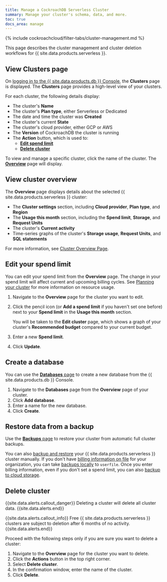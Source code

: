 ```yaml
---
title: Manage a CockroachDB Serverless Cluster
summary: Manage your cluster's schema, data, and more.
toc: true
docs_area: manage
---
```


{% include cockroachcloud/filter-tabs/cluster-management.md %}

This page describes the cluster management and cluster deletion workflows for {{ site.data.products.serverless }}.

## View Clusters page

On [logging in to the {{ site.data.products.db }} Console](https://cockroachlabs.cloud/), the **Clusters** page is displayed. The **Clusters** page provides a high-level view of your clusters.

For each cluster, the following details display:

- The cluster's **Name**
- The cluster's **Plan type**, either Serverless or Dedicated
- The date and time the cluster was **Created**
- The cluster's current **State**
- The cluster's cloud provider, either GCP or AWS
- The **Version** of CockroachDB the cluster is running
- The **Action** button, which is used to:
    - [**Edit spend limit**](#edit-your-spend-limit)
    - [**Delete cluster**](#delete-cluster)

To view and manage a specific cluster, click the name of the cluster. The [**Overview**](#view-cluster-overview) page will display.

## View cluster overview

The **Overview** page displays details about the selected {{ site.data.products.serverless }} cluster:

- The **Cluster settings** section, including **Cloud provider**, **Plan type**, and **Region**
- The **Usage this month** section, including the **Spend limit**, **Storage**, and **Request Units**
- The cluster's **Current activity**
- Time-series graphs of the cluster's **Storage usage**, **Request Units**, and **SQL statements**

For more information, see [Cluster Overview Page](cluster-overview-page.html).

## Edit your spend limit

You can edit your spend limit from the **Overview** page. The change in your spend limit will affect current and upcoming billing cycles. See [Planning your cluster](plan-your-cluster.html) for more information on resource usage.

1. Navigate to the **Overview** page for the cluster you want to edit.
1. Click the pencil icon (or **Add a spend limit** if you haven't set one before) next to your **Spend limit** in the **Usage this month** section.

    You will be taken to the **Edit cluster** page, which shows a graph of your cluster's **Recommended budget** compared to your current budget.

1. Enter a new **Spend limit**.

1. Click **Update**.

## Create a database

You can use the [**Databases** page](databases-page.html) to create a new database from the {{ site.data.products.db }} Console.

1. Navigate to the **Databases** page from the **Overview** page of your cluster.
1. Click **Add database**.
1. Enter a name for the new database.
1. Click **Create**.

## Restore data from a backup

Use the [**Backups** page](backups-page.html) to restore your cluster from automatic full cluster backups.

You can also [backup and restore](run-bulk-operations.html#backup-and-restore-data) your {{ site.data.products.serverless }} cluster manually. If you don't have [billing information on file](billing-management.html) for your organization, you can take [backups locally](run-bulk-operations.html#backup-and-restore-data) to `userfile`. Once you enter billing information, even if you don't set a spend limit, you can also [backup to cloud storage](run-bulk-operations.html?filters=cloud#backup-and-restore-data).

## Delete cluster

{{site.data.alerts.callout_danger}}
Deleting a cluster will delete all cluster data.
{{site.data.alerts.end}}

{{site.data.alerts.callout_info}}
Free {{ site.data.products.serverless }} clusters are subject to deletion after 6 months of no activity.
{{site.data.alerts.end}}

Proceed with the following steps only if you are sure you want to delete a cluster:

1. Navigate to the **Overview** page for the cluster you want to delete.
1. Click the **Actions** button in the top right corner.
1. Select **Delete cluster**.
1. In the confirmation window, enter the name of the cluster.
1. Click **Delete**.
